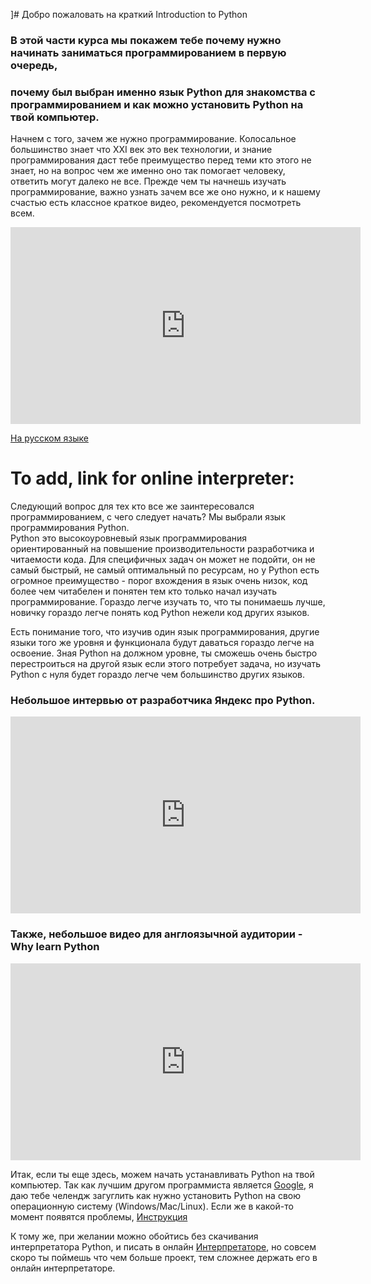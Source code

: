 ]# Добро пожаловать на краткий Introduction to Python
### В этой части курса мы покажем тебе почему нужно начинать заниматься программированием в первую очередь,   
### почему был выбран именно язык Python для знакомства с программированием и как можно установить Python на твой компьютер.  

Начнем с того, зачем же нужно программирование. Колосальное большинство знает что
XXI век это век технологии, и знание программирования даст тебе преимущество перед теми кто этого не знает,
но на вопрос чем же именно оно так помогает человеку, ответить могут далеко не все.
Прежде чем ты начнешь изучать программирование, важно узнать зачем все же оно нужно,
и к нашему счастью есть классное краткое видео, рекомендуется посмотреть всем.  

<iframe width="560" height="315" src="https://www.youtube.com/embed/Dv7gLpW91DM" frameborder="0" allow="accelerometer; autoplay; encrypted-media; gyroscope; picture-in-picture" allowfullscreen></iframe>


<a href="https://www.youtube.com/watch?v=5Jc9V0_zkIQ" target="_blank">На русском языке</a>  

# To add, link for online interpreter: 
 
Следующий вопрос для тех кто все же заинтересовался программированием, с чего следует начать? Мы выбрали язык программирования Python.  
Python это высокоуровневый язык программирования ориентированный на повышение производительности разработчика и читаемости кода.
Для специфичных задач он может не подойти, он не самый быстрый, не самый оптимальный по ресурсам, но у Python есть огромное преимущество - 
порог вхождения в язык очень низок, код более чем читабелен и понятен тем кто только начал изучать программирование. Гораздо легче изучать 
то, что ты понимаешь лучше, новичку гораздо легче понять код Python нежели код других языков.

Есть понимание того, что изучив один язык программирования, другие языки того же уровня и функционала будут даваться гораздо легче
на освоение. Зная Python на должном уровне, ты сможешь очень быстро перестроиться на другой язык если этого потребует задача, но
изучать Python с нуля будет гораздо легче чем большинство других языков.  
### Небольшое интервью от разработчика Яндекс про Python.    
<iframe width="560" height="315" src="https://www.youtube.com/embed/6I7ybevPUKM" frameborder="0" allow="accelerometer; autoplay; encrypted-media; gyroscope; picture-in-picture" allowfullscreen></iframe>


### Также, небольшое видео для англоязычной аудитории - Why learn Python    

<iframe width="560" height="315" src="https://www.youtube.com/embed/zNHHBdyMm14" frameborder="0" allow="accelerometer; autoplay; encrypted-media; gyroscope; picture-in-picture" allowfullscreen></iframe>


Итак, если ты еще здесь, можем начать устанавливать Python на твой компьютер.
Так как лучшим другом программиста является <a href="https://www.google.com" target="_blank">Google</a>, я даю тебе челендж загуглить как 
нужно установить Python на свою операционную систему (Windows/Mac/Linux). Если же в какой-то момент появятся проблемы, <a href="https://www.youtube.com/watch?v=8v9JbA5iZ2g" target="_blank">Инструкция</a>  

К тому же, при желании можно обойтись без скачивания интерпретатора Python, и писать в онлайн <a href="https://repl.it/repls/DarkredNanoEvaluations" target="_blank">Интерпретаторе</a>, но совсем скоро ты поймешь что чем больше проект, тем сложнее держать его в онлайн интерпретаторе.


